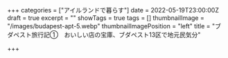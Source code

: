 +++
categories = ["アイルランドで暮らす"]
date = 2022-05-19T23:00:00Z
draft = true
excerpt = ""
showTags = true
tags = []
thumbnailImage = "/images/budapest-apt-5.webp"
thumbnailImagePosition = "left"
title = "ブダペスト旅行記①　おいしい店の宝庫、ブダペスト13区で地元民気分"

+++
